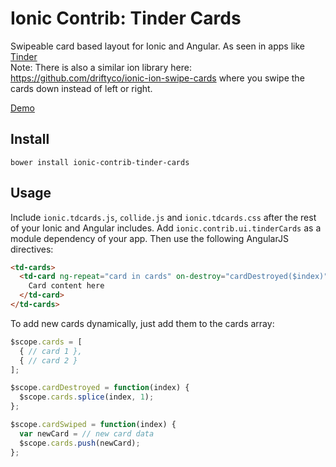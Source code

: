 Ionic Contrib: Tinder Cards
===================

Swipeable card based layout for Ionic and Angular. As seen in apps like [Tinder](http://www.gotinder.com/)  
Note: There is also a similar ion library here: https://github.com/driftyco/ionic-ion-swipe-cards where you swipe the cards down instead of left or right.

[Demo](http://codepen.io/ionic/pen/nxEdH)

## Install

`bower install ionic-contrib-tinder-cards`

## Usage

Include `ionic.tdcards.js`, `collide.js` and `ionic.tdcards.css` after the rest of your Ionic and Angular includes. Add `ionic.contrib.ui.tinderCards` as a module dependency of your app. Then use the following AngularJS directives:

```html
<td-cards>
  <td-card ng-repeat="card in cards" on-destroy="cardDestroyed($index)" on-swipe="cardSwiped($index)">
    Card content here
  </td-card>
</td-cards>
```

To add new cards dynamically, just add them to the cards array:

```javascript
$scope.cards = [
  { // card 1 },
  { // card 2 }
];

$scope.cardDestroyed = function(index) {
  $scope.cards.splice(index, 1);
};

$scope.cardSwiped = function(index) {
  var newCard = // new card data
  $scope.cards.push(newCard);
};
```



